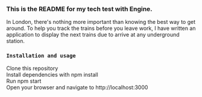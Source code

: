 ### This is the README for my tech test with Engine.

In London, there's nothing more important than knowing the best way to get around. To help you track the trains before you leave work, I have written an application to display the next trains due to arrive at any underground station.

### `Installation and usage`

Clone this repository\
Install dependencies with npm install\
Run npm start\
Open your browser and navigate to http://localhost:3000
